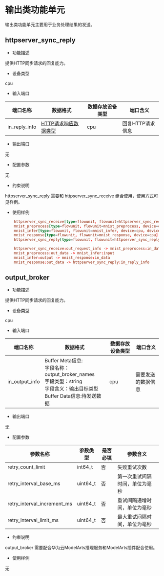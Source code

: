 # 输出类功能单元

输出类功能单元主要用于业务处理结果的发送。

## httpserver_sync_reply

- 功能描述

提供HTTP同步请求的回复能力。

- 设备类型

cpu

- 输入端口

|端口名称|数据格式|数据存放设备类型|端口含义
|--|--|--|--|
|in_reply_info|[HTTP请求响应数据类型](./flowunits.md#HTTP请求响应数据类型)|cpu|回复HTTP请求信息

- 输出端口

无

- 配置参数

无

- 约束说明

httpserver_sync_reply 需要和 httpserver_sync_receive  组合使用，使用方式可见样例。

- 使用样例

```toml
    httpserver_sync_receive[type=flowunit, flowunit=httpserver_sync_receive, device=cpu, time_out_ms=5000, endpoint="http://0.0.0.0:8080", max_requests=100]
    mnist_preprocess[type=flowunit, flowunit=mnist_preprocess, device=cpu]
    mnist_infer[type=flowunit, flowunit=mnist_infer, device=cpu, deviceid=0, batch_size=1]
    mnist_response[type=flowunit, flowunit=mnist_response, device=cpu]
    httpserver_sync_reply[type=flowunit, flowunit=httpserver_sync_reply, device=cpu]

    httpserver_sync_receive:out_request_info -> mnist_preprocess:in_data
    mnist_preprocess:out_data -> mnist_infer:input
    mnist_infer:output -> mnist_response:in_data
    mnist_response:out_data -> httpserver_sync_reply:in_reply_info
```

## output_broker

- 功能描述

提供HTTP同步请求的回复能力。

- 设备类型

cpu

- 输入端口

|端口名称|数据格式|数据存放设备类型|端口含义
|--|--|--|--|
|in_output_info|Buffer Meta信息:<br>字段名称：output_broker_names <br> 字段类型：string <br> 字段含义：输出目标类型 <br> Buffer Data信息:待发送数据 |cpu|需要发送的数据信息

- 输出端口

无

- 配置参数

|参数名称|参数类型|是否必填|参数含义
|--|--|--|--|
|retry_count_limit|int64_t|否|失败重试次数|
|retry_interval_base_ms|uint64_t|否|第一次重试间隔时间，单位为毫秒|
|retry_interval_increment_ms|uint64_t|否|重试间隔递增时间，单位为毫秒|
|retry_interval_limit_ms|uint64_t|否|最大重试间隔时间，单位为毫秒|

- 约束说明

output_broker 需要配合华为云ModelArts推理服务和ModelArts插件配合使用。

- 使用样例

无
